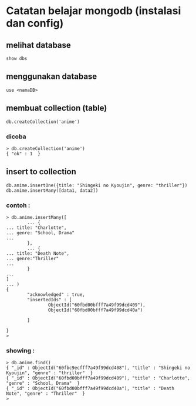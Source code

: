 # Catatan belajar mongodb (instalasi dan config)

## melihat database
`show dbs`

## menggunakan database
`use <namaDB>`

## membuat collection (table)
`db.createCollection('anime')`
### dicoba
```
> db.createCollection('anime')
{ "ok" : 1  }
```

## insert to collection
`db.anime.insertOne({title: "Shingeki no Kyoujin", genre: "thriller"})`
`db.anime.insertMany([data1, data2])`
### contoh :
```
> db.anime.insertMany([
		... {
... title: "Charlotte",
... genre: "School, Drama"
... 
		},
		... {
... title: "Death Note",
... genre:"Thriller"
... 
		}
... 
]
... )
{
        "acknowledged" : true,
		"insertedIds" : [
                ObjectId("60fbd00bfff7a49f99dcd409"),
                ObjectId("60fbd00bfff7a49f99dcd40a")
        
		]

}
>
```
### showing :
```
> db.anime.find()
{ "_id" : ObjectId("60fbc9ecfff7a49f99dcd408"), "title" : "Shingeki no Kyoujin", "genre" : "thriller"  }
{ "_id" : ObjectId("60fbd00bfff7a49f99dcd409"), "title" : "Charlotte", "genre" : "School, Drama"  }
{ "_id" : ObjectId("60fbd00bfff7a49f99dcd40a"), "title" : "Death Note", "genre" : "Thriller"  }
>
```
